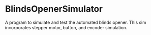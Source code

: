 # BlindsOpenerSimulator
A program to simulate and test the automated blinds opener. This sim incorporates stepper motor, button, and encoder simulation.

